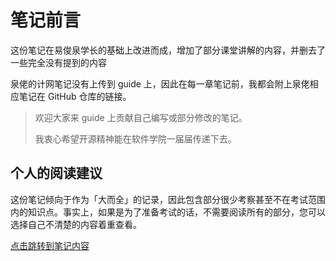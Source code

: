 # 笔记前言

这份笔记在易俊泉学长的基础上改进而成，增加了部分课堂讲解的内容，并删去了一些完全没有提到的内容

泉佬的计网笔记没有上传到 guide 上，因此在每一章笔记前，我都会附上泉佬相应笔记在 GitHub 仓库的链接。

> 欢迎大家来 guide 上贡献自己编写或部分修改的笔记。
>
> 我衷心希望开源精神能在软件学院一届届传递下去。

## 个人的阅读建议

这份笔记倾向于作为「大而全」的记录，因此包含部分很少考察甚至不在考试范围内的知识点。事实上，如果是为了准备考试的话，不需要阅读所有的部分，您可以选择自己不清楚的内容着重查看。

[点击跳转到笔记内容](docs/课内笔记/大三下/计算机网络/笔记/李彦筱/第一章——计算机网络和因特网.md)